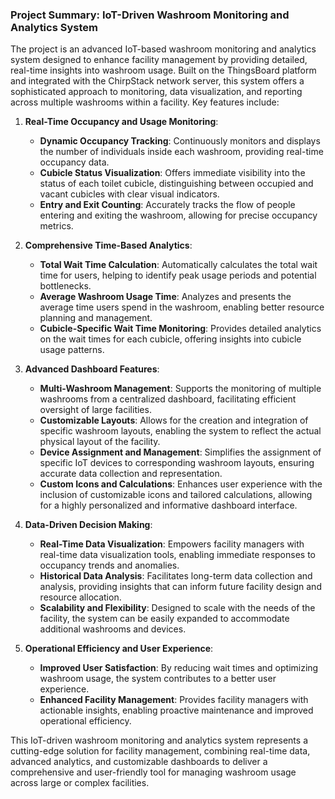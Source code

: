 ### Project Summary: IoT-Driven Washroom Monitoring and Analytics System

The project is an advanced IoT-based washroom monitoring and analytics system designed to enhance facility management by providing detailed, real-time insights into washroom usage. Built on the ThingsBoard platform and integrated with the ChirpStack network server, this system offers a sophisticated approach to monitoring, data visualization, and reporting across multiple washrooms within a facility. Key features include:

1. **Real-Time Occupancy and Usage Monitoring**:
   - **Dynamic Occupancy Tracking**: Continuously monitors and displays the number of individuals inside each washroom, providing real-time occupancy data.
   - **Cubicle Status Visualization**: Offers immediate visibility into the status of each toilet cubicle, distinguishing between occupied and vacant cubicles with clear visual indicators.
   - **Entry and Exit Counting**: Accurately tracks the flow of people entering and exiting the washroom, allowing for precise occupancy metrics.

2. **Comprehensive Time-Based Analytics**:
   - **Total Wait Time Calculation**: Automatically calculates the total wait time for users, helping to identify peak usage periods and potential bottlenecks.
   - **Average Washroom Usage Time**: Analyzes and presents the average time users spend in the washroom, enabling better resource planning and management.
   - **Cubicle-Specific Wait Time Monitoring**: Provides detailed analytics on the wait times for each cubicle, offering insights into cubicle usage patterns.

3. **Advanced Dashboard Features**:
   - **Multi-Washroom Management**: Supports the monitoring of multiple washrooms from a centralized dashboard, facilitating efficient oversight of large facilities.
   - **Customizable Layouts**: Allows for the creation and integration of specific washroom layouts, enabling the system to reflect the actual physical layout of the facility.
   - **Device Assignment and Management**: Simplifies the assignment of specific IoT devices to corresponding washroom layouts, ensuring accurate data collection and representation.
   - **Custom Icons and Calculations**: Enhances user experience with the inclusion of customizable icons and tailored calculations, allowing for a highly personalized and informative dashboard interface.

4. **Data-Driven Decision Making**:
   - **Real-Time Data Visualization**: Empowers facility managers with real-time data visualization tools, enabling immediate responses to occupancy trends and anomalies.
   - **Historical Data Analysis**: Facilitates long-term data collection and analysis, providing insights that can inform future facility design and resource allocation.
   - **Scalability and Flexibility**: Designed to scale with the needs of the facility, the system can be easily expanded to accommodate additional washrooms and devices.

5. **Operational Efficiency and User Experience**:
   - **Improved User Satisfaction**: By reducing wait times and optimizing washroom usage, the system contributes to a better user experience.
   - **Enhanced Facility Management**: Provides facility managers with actionable insights, enabling proactive maintenance and improved operational efficiency.

This IoT-driven washroom monitoring and analytics system represents a cutting-edge solution for facility management, combining real-time data, advanced analytics, and customizable dashboards to deliver a comprehensive and user-friendly tool for managing washroom usage across large or complex facilities.
